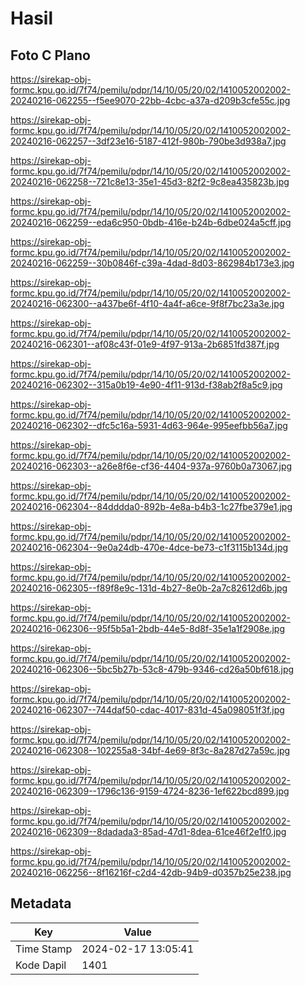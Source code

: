 # Hasil

## Foto C Plano

https://sirekap-obj-formc.kpu.go.id/7f74/pemilu/pdpr/14/10/05/20/02/1410052002002-20240216-062255--f5ee9070-22bb-4cbc-a37a-d209b3cfe55c.jpg

https://sirekap-obj-formc.kpu.go.id/7f74/pemilu/pdpr/14/10/05/20/02/1410052002002-20240216-062257--3df23e16-5187-412f-980b-790be3d938a7.jpg

https://sirekap-obj-formc.kpu.go.id/7f74/pemilu/pdpr/14/10/05/20/02/1410052002002-20240216-062258--721c8e13-35e1-45d3-82f2-9c8ea435823b.jpg

https://sirekap-obj-formc.kpu.go.id/7f74/pemilu/pdpr/14/10/05/20/02/1410052002002-20240216-062259--eda6c950-0bdb-416e-b24b-6dbe024a5cff.jpg

https://sirekap-obj-formc.kpu.go.id/7f74/pemilu/pdpr/14/10/05/20/02/1410052002002-20240216-062259--30b0846f-c39a-4dad-8d03-862984b173e3.jpg

https://sirekap-obj-formc.kpu.go.id/7f74/pemilu/pdpr/14/10/05/20/02/1410052002002-20240216-062300--a437be6f-4f10-4a4f-a6ce-9f8f7bc23a3e.jpg

https://sirekap-obj-formc.kpu.go.id/7f74/pemilu/pdpr/14/10/05/20/02/1410052002002-20240216-062301--af08c43f-01e9-4f97-913a-2b6851fd387f.jpg

https://sirekap-obj-formc.kpu.go.id/7f74/pemilu/pdpr/14/10/05/20/02/1410052002002-20240216-062302--315a0b19-4e90-4f11-913d-f38ab2f8a5c9.jpg

https://sirekap-obj-formc.kpu.go.id/7f74/pemilu/pdpr/14/10/05/20/02/1410052002002-20240216-062302--dfc5c16a-5931-4d63-964e-995eefbb56a7.jpg

https://sirekap-obj-formc.kpu.go.id/7f74/pemilu/pdpr/14/10/05/20/02/1410052002002-20240216-062303--a26e8f6e-cf36-4404-937a-9760b0a73067.jpg

https://sirekap-obj-formc.kpu.go.id/7f74/pemilu/pdpr/14/10/05/20/02/1410052002002-20240216-062304--84dddda0-892b-4e8a-b4b3-1c27fbe379e1.jpg

https://sirekap-obj-formc.kpu.go.id/7f74/pemilu/pdpr/14/10/05/20/02/1410052002002-20240216-062304--9e0a24db-470e-4dce-be73-c1f3115b134d.jpg

https://sirekap-obj-formc.kpu.go.id/7f74/pemilu/pdpr/14/10/05/20/02/1410052002002-20240216-062305--f89f8e9c-131d-4b27-8e0b-2a7c82612d6b.jpg

https://sirekap-obj-formc.kpu.go.id/7f74/pemilu/pdpr/14/10/05/20/02/1410052002002-20240216-062306--95f5b5a1-2bdb-44e5-8d8f-35e1a1f2908e.jpg

https://sirekap-obj-formc.kpu.go.id/7f74/pemilu/pdpr/14/10/05/20/02/1410052002002-20240216-062306--5bc5b27b-53c8-479b-9346-cd26a50bf618.jpg

https://sirekap-obj-formc.kpu.go.id/7f74/pemilu/pdpr/14/10/05/20/02/1410052002002-20240216-062307--744daf50-cdac-4017-831d-45a098051f3f.jpg

https://sirekap-obj-formc.kpu.go.id/7f74/pemilu/pdpr/14/10/05/20/02/1410052002002-20240216-062308--102255a8-34bf-4e69-8f3c-8a287d27a59c.jpg

https://sirekap-obj-formc.kpu.go.id/7f74/pemilu/pdpr/14/10/05/20/02/1410052002002-20240216-062309--1796c136-9159-4724-8236-1ef622bcd899.jpg

https://sirekap-obj-formc.kpu.go.id/7f74/pemilu/pdpr/14/10/05/20/02/1410052002002-20240216-062309--8dadada3-85ad-47d1-8dea-61ce46f2e1f0.jpg

https://sirekap-obj-formc.kpu.go.id/7f74/pemilu/pdpr/14/10/05/20/02/1410052002002-20240216-062256--8f16216f-c2d4-42db-94b9-d0357b25e238.jpg


## Metadata

| Key        | Value               |
| ---------- | ------------------- |
| Time Stamp | 2024-02-17 13:05:41 |
| Kode Dapil | 1401                |



